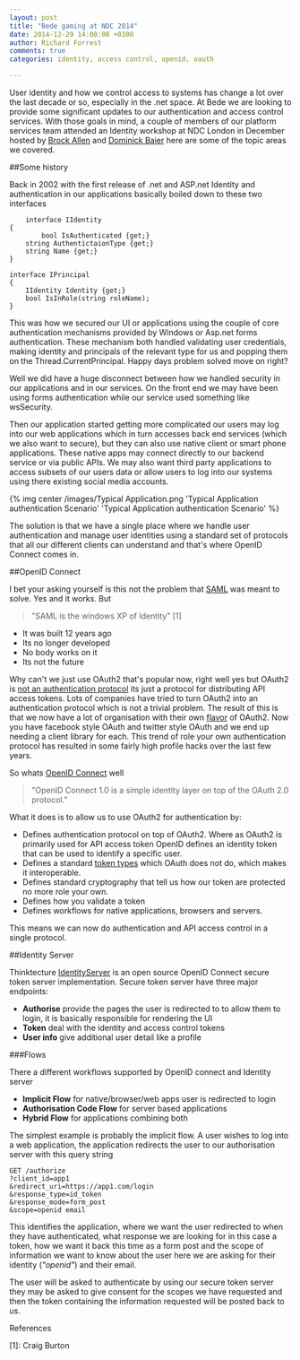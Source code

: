 ```yaml
---
layout: post
title: "Bede gaming at NDC 2014"
date: 2014-12-29 14:00:00 +0100
author: Richard Forrest
comments: true
categories: identity, access control, openid, oauth 

---
```


User identity and how we control access to systems has change a lot over the last decade or so, especially in the .net space.   At Bede we are looking to provide some significant updates to our authentication and access control services.  With those goals in mind, a couple of members of our platform services team attended an Identity workshop at NDC London in December hosted by [Brock Allen](http://brockallen.com/) and [Dominick Baier](http://leastprivilege.com/) here are some of the topic areas we covered.



##Some history

Back in 2002 with the first release of .net and ASP.net Identity and authentication in our applications basically boiled down to these two interfaces

    	interface IIdentity
	{
    		bool IsAuthenticated {get;}
		string AuthentictaionType {get;}
		string Name {get;}
	}

	interface IPrincipal
	{
		IIdentity Identity {get;}
		bool IsInRole(string roleName);
	}   

This was how we secured our UI or applications using the couple of core authentication mechanisms provided by Windows or Asp.net forms authentication.  These mechanism both handled validating user credentials, making identity and principals of the relevant type for us and popping them on the Thread.CurrentPrincipal.  Happy days problem solved move on right? 

Well we did have a huge disconnect between how we handled security in our applications and in our services.  On the front end we may have been using forms authentication while our service used something like wsSecurity. 

Then our application started getting more complicated our users may log into our web applications which in turn accesses back end services (which we also want to secure), but they can also use native client or smart phone applications.  These native apps may connect directly to our backend service or via public APIs.  We may also want third party applications to access subsets of our users data or allow users to log into our systems using there existing social media accounts.

{% img center /images/Typical Application.png 'Typical Application authentication Scenario' 'Typical Application authentication Scenario' %}

The solution is that we have a single place where we handle user authentication and manage user identities using a standard set of protocols that all our different clients can understand and that's where OpenID Connect comes in.  

 
##OpenID Connect

I bet your asking yourself is this not the problem that [SAML](http://saml.xml.org/) was meant to solve. Yes and it works.  But 

> "SAML is the windows XP of Identity" [1]

* It was built 12 years ago
* Its no longer developed
* No body works on it 
* Its not the future

Why can't we just use OAuth2 that's popular now, right well yes but OAuth2 is [not an authentication protocol](http://oauth.net/articles/authentication/) its just a protocol for distributing API access tokens. Lots of companies have tried to turn OAuth2 into an authentication protocol which is not a trivial problem.  The result of this is that we now have a lot of organisation with their own [flavor](https://oauth.io/providers) of OAuth2.  Now you have facebook style OAuth and twitter style OAuth and we end up needing a client library for each. This trend of role your own authentication protocol has resulted in some fairly high profile hacks over the last few years.

So whats [OpenID Connect](http://openid.net/connect/) well

>"OpenID Connect 1.0 is a simple identity layer on top of the OAuth 2.0 protocol."

What it does is to allow us to use OAuth2 for authentication by:

* Defines authentication protocol on top of OAuth2. 
Where as OAuth2 is primarily used for API access token OpenID defines an identity token that can be used to identify a specific user.  
* Defines a standard [token types](http://self-issued.info/docs/draft-ietf-oauth-json-web-token.html) which OAuth does not do, which makes it interoperable.
* Defines standard cryptography that tell us how our token are protected no more role your own.
* Defines how you validate a token
* Defines workflows for native applications, browsers and servers.

This means we can now do authentication and API access control in a single protocol.

##Identity Server

Thinktecture [IdentityServer](https://github.com/thinktecture/Thinktecture.IdentityServer.v3) is an open source OpenID Connect secure token server implementation.  Secure token server have three major endpoints: 

* **Authorise** provide the pages the user is redirected to to allow them to login, it is basically responsible for rendering the UI
* **Token** deal with the identity and access control tokens
* **User info** give additional user detail like a profile 

###Flows

There a different workflows supported by OpenID connect and Identity server

* **Implicit Flow** for native/browser/web apps user is redirected to login   
* **Authorisation Code Flow** for server based applications
* **Hybrid Flow** for applications combining both

The simplest example is probably the implicit flow.  A user wishes to log into a web application, the application redirects the user to our authorisation server with this query string

	GET /authorize
	?client_id=app1
	&redirect_uri=https://app1.com/login
	&response_type=id_token
	&response_mode=form_post
	&scope=openid email

This identifies the application, where we want the user redirected to when they have authenticated, what response we are looking for in this case a token, how we want it back this time as a form post and the scope of information we want to know about the user here we are asking for their identity (*"openid"*) and their email. 

The user will be asked to authenticate by using our secure token server they may be asked to give consent for the scopes we have requested and then the token containing the information requested will be posted back to us.  

References

[1]: Craig Burton 
